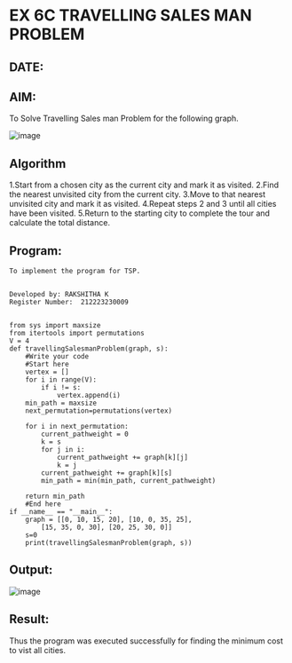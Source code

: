 # EX 6C TRAVELLING SALES MAN PROBLEM
## DATE:
## AIM:
To Solve Travelling Sales man Problem for the following graph.

![image](https://github.com/user-attachments/assets/653921a4-3d7b-4691-9b41-735e80f7af0b)



## Algorithm
1.Start from a chosen city as the current city and mark it as visited. 
2.Find the nearest unvisited city from the current city. 
3.Move to that nearest unvisited city and mark it as visited. 
4.Repeat steps 2 and 3 until all cities have been visited. 
5.Return to the starting city to complete the tour and calculate the total distance.   

## Program:
~~~
To implement the program for TSP.


Developed by: RAKSHITHA K
Register Number:  212223230009


from sys import maxsize
from itertools import permutations
V = 4
def travellingSalesmanProblem(graph, s):
    #Write your code
    #Start here
    vertex = []
    for i in range(V):
        if i != s:
            vertex.append(i)
    min_path = maxsize
    next_permutation=permutations(vertex)
    
    for i in next_permutation:
        current_pathweight = 0
        k = s
        for j in i:
            current_pathweight += graph[k][j]
            k = j
        current_pathweight += graph[k][s]
        min_path = min(min_path, current_pathweight)
        
    return min_path
    #End here
if __name__ == "__main__":
    graph = [[0, 10, 15, 20], [10, 0, 35, 25],
        [15, 35, 0, 30], [20, 25, 30, 0]]
    s=0
    print(travellingSalesmanProblem(graph, s))
~~~

## Output:
![image](https://github.com/user-attachments/assets/1b5e41b9-222a-4804-93c2-b0a85f8615b2)

## Result:
Thus the program was executed successfully for finding the minimum cost to vist all cities.
